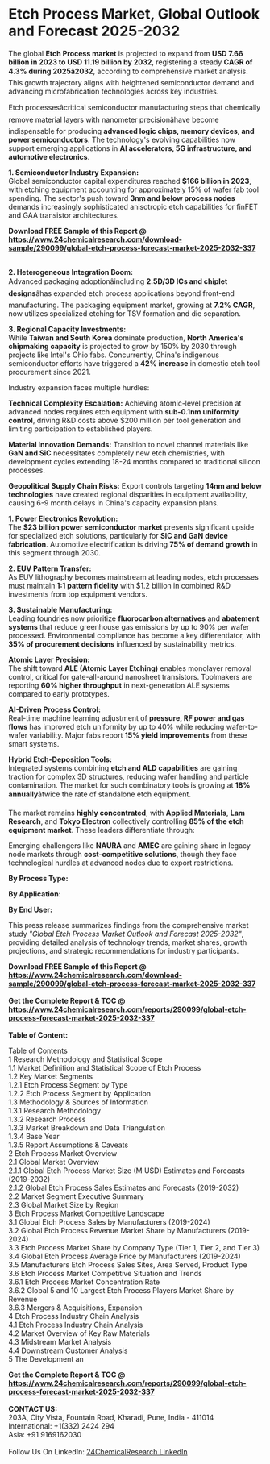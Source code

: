 <h1>Etch Process Market, Global Outlook and Forecast 2025-2032</h1><p>The global <strong>Etch Process market</strong> is projected to expand from <strong>USD 7.66 billion in 2023 to USD 11.19 billion by 2032</strong>, registering a steady <strong>CAGR of 4.3% during 2025â2032</strong>, according to comprehensive market analysis. This growth trajectory aligns with heightened semiconductor demand and advancing microfabrication technologies across key industries.</p><p>Etch processesâcritical semiconductor manufacturing steps that chemically remove material layers with nanometer precisionâhave become indispensable for producing <strong>advanced logic chips, memory devices, and power semiconductors</strong>. The technology's evolving capabilities now support emerging applications in <strong>AI accelerators, 5G infrastructure, and automotive electronics</strong>.</p><p><strong>1. Semiconductor Industry Expansion:</strong><br>
Global semiconductor capital expenditures reached <strong>$166 billion in 2023</strong>, with etching equipment accounting for approximately 15% of wafer fab tool spending. The sector's push toward <strong>3nm and below process nodes</strong> demands increasingly sophisticated anisotropic etch capabilities for finFET and GAA transistor architectures.</p><div><b>Download FREE Sample of this Report @ 
            <a href="https://www.24chemicalresearch.com/download-sample/290099/global-etch-process-forecast-market-2025-2032-337">
            https://www.24chemicalresearch.com/download-sample/290099/global-etch-process-forecast-market-2025-2032-337</a></b></div><br><p><strong>2. Heterogeneous Integration Boom:</strong><br>
Advanced packaging adoptionâincluding <strong>2.5D/3D ICs and chiplet designs</strong>âhas expanded etch process applications beyond front-end manufacturing. The packaging equipment market, growing at <strong>7.2% CAGR</strong>, now utilizes specialized etching for TSV formation and die separation.</p><p><strong>3. Regional Capacity Investments:</strong><br>
While <strong>Taiwan and South Korea</strong> dominate production, <strong>North America's chipmaking capacity</strong> is projected to grow by 150% by 2030 through projects like Intel's Ohio fabs. Concurrently, China's indigenous semiconductor efforts have triggered a <strong>42% increase</strong> in domestic etch tool procurement since 2021.</p><p>Industry expansion faces multiple hurdles:</p><p><strong>Technical Complexity Escalation:</strong> Achieving atomic-level precision at advanced nodes requires etch equipment with <strong>sub-0.1nm uniformity control</strong>, driving R&amp;D costs above $200 million per tool generation and limiting participation to established players.</p><p><strong>Material Innovation Demands:</strong> Transition to novel channel materials like <strong>GaN and SiC</strong> necessitates completely new etch chemistries, with development cycles extending 18-24 months compared to traditional silicon processes.</p><p><strong>Geopolitical Supply Chain Risks:</strong> Export controls targeting <strong>14nm and below technologies</strong> have created regional disparities in equipment availability, causing 6-9 month delays in China's capacity expansion plans.</p><p><strong>1. Power Electronics Revolution:</strong><br>
The <strong>$23 billion power semiconductor market</strong> presents significant upside for specialized etch solutions, particularly for <strong>SiC and GaN device fabrication</strong>. Automotive electrification is driving <strong>75% of demand growth</strong> in this segment through 2030.</p><p><strong>2. EUV Pattern Transfer:</strong><br>
As EUV lithography becomes mainstream at leading nodes, etch processes must maintain <strong>1:1 pattern fidelity</strong> with $1.2 billion in combined R&amp;D investments from top equipment vendors.</p><p><strong>3. Sustainable Manufacturing:</strong><br>
Leading foundries now prioritize <strong>fluorocarbon alternatives</strong> and <strong>abatement systems</strong> that reduce greenhouse gas emissions by up to 90% per wafer processed. Environmental compliance has become a key differentiator, with <strong>35% of procurement decisions</strong> influenced by sustainability metrics.</p><p><strong>Atomic Layer Precision:</strong><br>
    The shift toward <strong>ALE (Atomic Layer Etching)</strong> enables monolayer removal control, critical for gate-all-around nanosheet transistors. Toolmakers are reporting <strong>60% higher throughput</strong> in next-generation ALE systems compared to early prototypes.</p><p><strong>AI-Driven Process Control:</strong><br>
    Real-time machine learning adjustment of <strong>pressure, RF power and gas flows</strong> has improved etch uniformity by up to 40% while reducing wafer-to-wafer variability. Major fabs report <strong>15% yield improvements</strong> from these smart systems.</p><p><strong>Hybrid Etch-Deposition Tools:</strong><br>
    Integrated systems combining <strong>etch and ALD capabilities</strong> are gaining traction for complex 3D structures, reducing wafer handling and particle contamination. The market for such combinatory tools is growing at <strong>18% annually</strong>âtwice the rate of standalone etch equipment.</p><p>The market remains <strong>highly concentrated</strong>, with <strong>Applied Materials</strong>, <strong>Lam Research</strong>, and <strong>Tokyo Electron</strong> collectively controlling <strong>85% of the etch equipment market</strong>. These leaders differentiate through:</p><p>Emerging challengers like <strong>NAURA</strong> and <strong>AMEC</strong> are gaining share in legacy node markets through <strong>cost-competitive solutions</strong>, though they face technological hurdles at advanced nodes due to export restrictions.</p><p><strong>By Process Type:</strong></p><p><strong>By Application:</strong></p><p><strong>By End User:</strong></p><p>This press release summarizes findings from the comprehensive market study <em>"Global Etch Process Market Outlook and Forecast 2025-2032"</em>, providing detailed analysis of technology trends, market shares, growth projections, and strategic recommendations for industry participants.</p><div><b>Download FREE Sample of this Report @ 
            <a href="https://www.24chemicalresearch.com/download-sample/290099/global-etch-process-forecast-market-2025-2032-337">
            https://www.24chemicalresearch.com/download-sample/290099/global-etch-process-forecast-market-2025-2032-337</a></b></div><br><div><b>Get the Complete Report & TOC @ 
            <a href="https://www.24chemicalresearch.com/reports/290099/global-etch-process-forecast-market-2025-2032-337">
            https://www.24chemicalresearch.com/reports/290099/global-etch-process-forecast-market-2025-2032-337</a></b></div><br>
            <b>Table of Content:</b><p>Table of Contents<br />
1 Research Methodology and Statistical Scope<br />
1.1 Market Definition and Statistical Scope of Etch Process<br />
1.2 Key Market Segments<br />
1.2.1 Etch Process Segment by Type<br />
1.2.2 Etch Process Segment by Application<br />
1.3 Methodology & Sources of Information<br />
1.3.1 Research Methodology<br />
1.3.2 Research Process<br />
1.3.3 Market Breakdown and Data Triangulation<br />
1.3.4 Base Year<br />
1.3.5 Report Assumptions & Caveats<br />
2 Etch Process Market Overview<br />
2.1 Global Market Overview<br />
2.1.1 Global Etch Process Market Size (M USD) Estimates and Forecasts (2019-2032)<br />
2.1.2 Global Etch Process Sales Estimates and Forecasts (2019-2032)<br />
2.2 Market Segment Executive Summary<br />
2.3 Global Market Size by Region<br />
3 Etch Process Market Competitive Landscape<br />
3.1 Global Etch Process Sales by Manufacturers (2019-2024)<br />
3.2 Global Etch Process Revenue Market Share by Manufacturers (2019-2024)<br />
3.3 Etch Process Market Share by Company Type (Tier 1, Tier 2, and Tier 3)<br />
3.4 Global Etch Process Average Price by Manufacturers (2019-2024)<br />
3.5 Manufacturers Etch Process Sales Sites, Area Served, Product Type<br />
3.6 Etch Process Market Competitive Situation and Trends<br />
3.6.1 Etch Process Market Concentration Rate<br />
3.6.2 Global 5 and 10 Largest Etch Process Players Market Share by Revenue<br />
3.6.3 Mergers & Acquisitions, Expansion<br />
4 Etch Process Industry Chain Analysis<br />
4.1 Etch Process Industry Chain Analysis<br />
4.2 Market Overview of Key Raw Materials<br />
4.3 Midstream Market Analysis<br />
4.4 Downstream Customer Analysis<br />
5 The Development an</p><div><b>Get the Complete Report & TOC @ 
            <a href="https://www.24chemicalresearch.com/reports/290099/global-etch-process-forecast-market-2025-2032-337">
            https://www.24chemicalresearch.com/reports/290099/global-etch-process-forecast-market-2025-2032-337</a></b></div><br><b>CONTACT US:</b><br>
            203A, City Vista, Fountain Road, Kharadi, Pune, India - 411014<br>
            International: +1(332) 2424 294<br>
            Asia: +91 9169162030 <br><br>
            Follow Us On LinkedIn: <a href="https://www.linkedin.com/company/24chemicalresearch/">24ChemicalResearch LinkedIn</a>